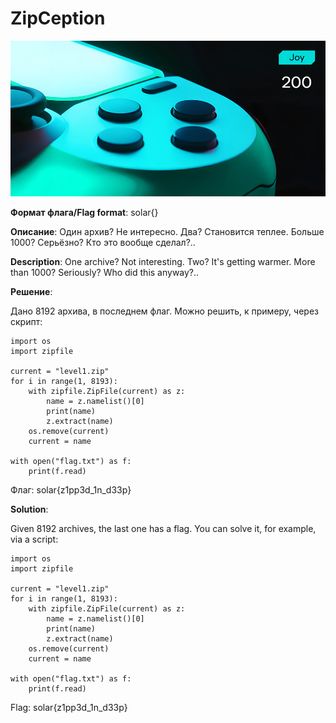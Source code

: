 # ZipCeption

![alt text](Joy.jpg)

**Формат флага/Flag format**: solar{}

**Описание**: Один архив? Не интересно. Два? Становится теплее. Больше 1000? Серьёзно? Кто это вообще сделал?..

**Description**: One archive? Not interesting. Two? It's getting warmer. More than 1000? Seriously? Who did this anyway?..

**Решение**:

Дано 8192 архива, в последнем флаг. Можно решить, к примеру, через скрипт:

```
import os
import zipfile

current = "level1.zip"
for i in range(1, 8193):
    with zipfile.ZipFile(current) as z:
        name = z.namelist()[0]
        print(name)
        z.extract(name)
    os.remove(current)
    current = name

with open("flag.txt") as f:
    print(f.read)
```

Флаг: solar{z1pp3d_1n_d33p}

**Solution**:

Given 8192 archives, the last one has a flag. You can solve it, for example, via a script:

```
import os
import zipfile

current = "level1.zip"
for i in range(1, 8193):
    with zipfile.ZipFile(current) as z:
        name = z.namelist()[0]
        print(name)
        z.extract(name)
    os.remove(current)
    current = name

with open("flag.txt") as f:
    print(f.read)
```

Flag: solar{z1pp3d_1n_d33p}